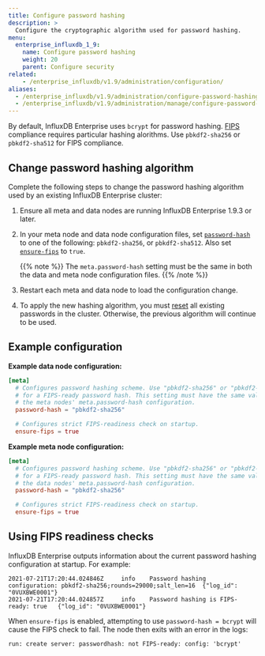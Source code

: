 ```yaml
---
title: Configure password hashing
description: >
  Configure the cryptographic algorithm used for password hashing.
menu:
  enterprise_influxdb_1_9:
    name: Configure password hashing
    weight: 20
    parent: Configure security
related:
    - /enterprise_influxdb/v1.9/administration/configuration/
aliases:
  - /enterprise_influxdb/v1.9/administration/configure-password-hashing/
  - /enterprise_influxdb/v1.9/administration/manage/configure-password-hashing/
---
```


By default, InfluxDB Enterprise uses `bcrypt` for password hashing.
[FIPS] compliance requires particular hashing alorithms.
Use `pbkdf2-sha256` or `pbkdf2-sha512` for FIPS compliance.

## Change password hashing algorithm

Complete the following steps
to change the password hashing algorithm used by an existing InfluxDB Enterprise cluster:

1. Ensure all meta and data nodes are running InfluxDB Enterprise 1.9.3 or later.
2. In your meta node and data node configuration files, set [`password-hash`] to one of the following:
   `pbkdf2-sha256`, or `pbkdf2-sha512`.
   Also set [`ensure-fips`] to `true`.

   {{% note %}}
The `meta.password-hash` setting must be the same in both the data and meta node configuration files.
   {{% /note %}}
3. Restart each meta and data node to load the configuration change.
4. To apply the new hashing algorithm, you must [reset](/enterprise_influxdb/v1.9/administration/authentication_and_authorization/#reset-a-users-password)
   all existing passwords in the cluster.
   Otherwise, the previous algorithm will continue to be used.

## Example configuration

**Example data node configuration:**

```toml
[meta]
  # Configures password hashing scheme. Use "pbkdf2-sha256" or "pbkdf2-sha512"
  # for a FIPS-ready password hash. This setting must have the same value as
  # the meta nodes' meta.password-hash configuration.
  password-hash = "pbkdf2-sha256"

  # Configures strict FIPS-readiness check on startup.
  ensure-fips = true
```

**Example meta node configuration:**

```toml
[meta]
  # Configures password hashing scheme. Use "pbkdf2-sha256" or "pbkdf2-sha512"
  # for a FIPS-ready password hash. This setting must have the same value as
  # the data nodes' meta.password-hash configuration.
  password-hash = "pbkdf2-sha256"

  # Configures strict FIPS-readiness check on startup.
  ensure-fips = true
```

## Using FIPS readiness checks

InfluxDB Enterprise outputs information about the current password hashing configuration at startup.
For example:

```
2021-07-21T17:20:44.024846Z     info    Password hashing configuration: pbkdf2-sha256;rounds=29000;salt_len=16  {"log_id": "0VUXBWE0001"}
2021-07-21T17:20:44.024857Z     info    Password hashing is FIPS-ready: true   {"log_id": "0VUXBWE0001"}
```

When `ensure-fips` is enabled, attempting to use `password-hash = bcrypt`
will cause the FIPS check to fail.
The node then exits with an error in the logs:

```
run: create server: passwordhash: not FIPS-ready: config: 'bcrypt'
```

[FIPS]: https://csrc.nist.gov/publications/detail/fips/140/3/final
[`password-hash`]: /enterprise_influxdb/v1.9/administration/config-meta-nodes/#password-hash--bcrypt
[`ensure-fips`]: /enterprise_influxdb/v1.9/administration/config-meta-nodes/#ensure-fips--false
